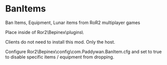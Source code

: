 # BanItems
Ban Items, Equipment, Lunar items from RoR2 multiplayer games

Place inside of Ror2\Bepinex\plugins\

Clients do not need to install this mod. Only the host.

Configure Ror2\Bepinex\config\com.Paddywan.BanItem.cfg and set to true to disable specific items / equipment from dropping.
